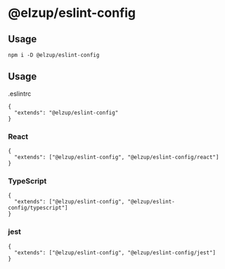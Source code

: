 # @elzup/eslint-config


## Usage

```
npm i -D @elzup/eslint-config
```


## Usage

.eslintrc

```
{
  "extends": "@elzup/eslint-config"
}
```

### React

```
{
  "extends": ["@elzup/eslint-config", "@elzup/eslint-config/react"]
}
```

### TypeScript

```
{
  "extends": ["@elzup/eslint-config", "@elzup/eslint-config/typescript"]
}
```

### jest

```
{
  "extends": ["@elzup/eslint-config", "@elzup/eslint-config/jest"]
}
```
